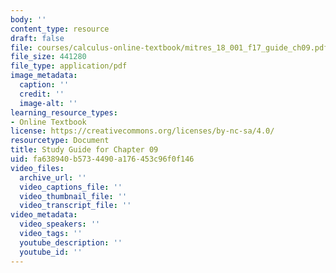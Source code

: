 ```yaml
---
body: ''
content_type: resource
draft: false
file: courses/calculus-online-textbook/mitres_18_001_f17_guide_ch09.pdf
file_size: 441280
file_type: application/pdf
image_metadata:
  caption: ''
  credit: ''
  image-alt: ''
learning_resource_types:
- Online Textbook
license: https://creativecommons.org/licenses/by-nc-sa/4.0/
resourcetype: Document
title: Study Guide for Chapter 09
uid: fa638940-b573-4490-a176-453c96f0f146
video_files:
  archive_url: ''
  video_captions_file: ''
  video_thumbnail_file: ''
  video_transcript_file: ''
video_metadata:
  video_speakers: ''
  video_tags: ''
  youtube_description: ''
  youtube_id: ''
---
```

